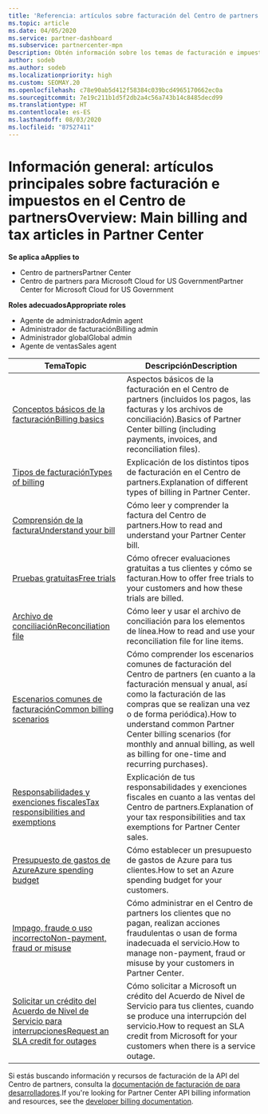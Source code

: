 ```yaml
---
title: 'Referencia: artículos sobre facturación del Centro de partners'
ms.topic: article
ms.date: 04/05/2020
ms.service: partner-dashboard
ms.subservice: partnercenter-mpn
Description: Obtén información sobre los temas de facturación e impuestos en el Centro de partners. La información abarca los recursos de facturación, las facturas, la facturación de CSP y los impuestos.
author: sodeb
ms.author: sodeb
ms.localizationpriority: high
ms.custom: SEOMAY.20
ms.openlocfilehash: c78e90ab5d412f58384c039bcd4965170662ec0a
ms.sourcegitcommit: 7e19c211b1d5f2db2a4c56a743b14c8485decd99
ms.translationtype: HT
ms.contentlocale: es-ES
ms.lasthandoff: 08/03/2020
ms.locfileid: "87527411"
---
```

# <a name="overview-main-billing-and-tax-articles-in-partner-center"></a><span data-ttu-id="ac8fa-104">Información general: artículos principales sobre facturación e impuestos en el Centro de partners</span><span class="sxs-lookup"><span data-stu-id="ac8fa-104">Overview: Main billing and tax articles in Partner Center</span></span>

<span data-ttu-id="ac8fa-105">**Se aplica a**</span><span class="sxs-lookup"><span data-stu-id="ac8fa-105">**Applies to**</span></span>

- <span data-ttu-id="ac8fa-106">Centro de partners</span><span class="sxs-lookup"><span data-stu-id="ac8fa-106">Partner Center</span></span>
- <span data-ttu-id="ac8fa-107">Centro de partners para Microsoft Cloud for US Government</span><span class="sxs-lookup"><span data-stu-id="ac8fa-107">Partner Center for Microsoft Cloud for US Government</span></span>

<span data-ttu-id="ac8fa-108">**Roles adecuados**</span><span class="sxs-lookup"><span data-stu-id="ac8fa-108">**Appropriate roles**</span></span>

- <span data-ttu-id="ac8fa-109">Agente de administrador</span><span class="sxs-lookup"><span data-stu-id="ac8fa-109">Admin agent</span></span>
- <span data-ttu-id="ac8fa-110">Administrador de facturación</span><span class="sxs-lookup"><span data-stu-id="ac8fa-110">Billing admin</span></span>
- <span data-ttu-id="ac8fa-111">Administrador global</span><span class="sxs-lookup"><span data-stu-id="ac8fa-111">Global admin</span></span>
- <span data-ttu-id="ac8fa-112">Agente de ventas</span><span class="sxs-lookup"><span data-stu-id="ac8fa-112">Sales agent</span></span>

| <span data-ttu-id="ac8fa-113">Tema</span><span class="sxs-lookup"><span data-stu-id="ac8fa-113">Topic</span></span> | <span data-ttu-id="ac8fa-114">Descripción</span><span class="sxs-lookup"><span data-stu-id="ac8fa-114">Description</span></span> |
| ----- | ----------- |
| [<span data-ttu-id="ac8fa-115">Conceptos básicos de la facturación</span><span class="sxs-lookup"><span data-stu-id="ac8fa-115">Billing basics</span></span>](billing-basics.md) | <span data-ttu-id="ac8fa-116">Aspectos básicos de la facturación en el Centro de partners (incluidos los pagos, las facturas y los archivos de conciliación).</span><span class="sxs-lookup"><span data-stu-id="ac8fa-116">Basics of Partner Center billing (including payments, invoices, and reconciliation files).</span></span> |
| [<span data-ttu-id="ac8fa-117">Tipos de facturación</span><span class="sxs-lookup"><span data-stu-id="ac8fa-117">Types of billing</span></span>](billing-different-types.md) | <span data-ttu-id="ac8fa-118">Explicación de los distintos tipos de facturación en el Centro de partners.</span><span class="sxs-lookup"><span data-stu-id="ac8fa-118">Explanation of different types of billing in Partner Center.</span></span> |
| [<span data-ttu-id="ac8fa-119">Comprensión de la factura</span><span class="sxs-lookup"><span data-stu-id="ac8fa-119">Understand your bill</span></span>](read-your-bill.md) | <span data-ttu-id="ac8fa-120">Cómo leer y comprender la factura del Centro de partners.</span><span class="sxs-lookup"><span data-stu-id="ac8fa-120">How to read and understand your Partner Center bill.</span></span> |
| [<span data-ttu-id="ac8fa-121">Pruebas gratuitas</span><span class="sxs-lookup"><span data-stu-id="ac8fa-121">Free trials</span></span>](offer-your-customers-trials-of-microsoft-products.md) | <span data-ttu-id="ac8fa-122">Cómo ofrecer evaluaciones gratuitas a tus clientes y cómo se facturan.</span><span class="sxs-lookup"><span data-stu-id="ac8fa-122">How to offer free trials to your customers and how these trials are billed.</span></span> |
| [<span data-ttu-id="ac8fa-123">Archivo de conciliación</span><span class="sxs-lookup"><span data-stu-id="ac8fa-123">Reconciliation file</span></span>](use-the-reconciliation-files.md) | <span data-ttu-id="ac8fa-124">Cómo leer y usar el archivo de conciliación para los elementos de línea.</span><span class="sxs-lookup"><span data-stu-id="ac8fa-124">How to read and use your reconciliation file for line items.</span></span> |
| [<span data-ttu-id="ac8fa-125">Escenarios comunes de facturación</span><span class="sxs-lookup"><span data-stu-id="ac8fa-125">Common billing scenarios</span></span>](common-billing-scenarios.md) | <span data-ttu-id="ac8fa-126">Cómo comprender los escenarios comunes de facturación del Centro de partners (en cuanto a la facturación mensual y anual, así como la facturación de las compras que se realizan una vez o de forma periódica).</span><span class="sxs-lookup"><span data-stu-id="ac8fa-126">How to understand common Partner Center billing scenarios (for monthly and annual billing, as well as billing for one-time and recurring purchases).</span></span> |
| [<span data-ttu-id="ac8fa-127">Responsabilidades y exenciones fiscales</span><span class="sxs-lookup"><span data-stu-id="ac8fa-127">Tax responsibilities and exemptions</span></span>](tax-and-tax-exemptions.md) | <span data-ttu-id="ac8fa-128">Explicación de tus responsabilidades y exenciones fiscales en cuanto a las ventas del Centro de partners.</span><span class="sxs-lookup"><span data-stu-id="ac8fa-128">Explanation of your tax responsibilities and tax exemptions for Partner Center sales.</span></span> |
| [<span data-ttu-id="ac8fa-129">Presupuesto de gastos de Azure</span><span class="sxs-lookup"><span data-stu-id="ac8fa-129">Azure spending budget</span></span>](set-an-azure-spending-budget-for-your-customers.md) | <span data-ttu-id="ac8fa-130">Cómo establecer un presupuesto de gastos de Azure para tus clientes.</span><span class="sxs-lookup"><span data-stu-id="ac8fa-130">How to set an Azure spending budget for your customers.</span></span> |
| [<span data-ttu-id="ac8fa-131">Impago, fraude o uso incorrecto</span><span class="sxs-lookup"><span data-stu-id="ac8fa-131">Non-payment, fraud or misuse</span></span>](non-payment--fraud--or-misuse.md) | <span data-ttu-id="ac8fa-132">Cómo administrar en el Centro de partners los clientes que no pagan, realizan acciones fraudulentas o usan de forma inadecuada el servicio.</span><span class="sxs-lookup"><span data-stu-id="ac8fa-132">How to manage non-payment, fraud or misuse by your customers in Partner Center.</span></span> |
| [<span data-ttu-id="ac8fa-133">Solicitar un crédito del Acuerdo de Nivel de Servicio para interrupciones</span><span class="sxs-lookup"><span data-stu-id="ac8fa-133">Request an SLA credit for outages</span></span>](request-credit.md) | <span data-ttu-id="ac8fa-134">Cómo solicitar a Microsoft un crédito del Acuerdo de Nivel de Servicio para tus clientes, cuando se produce una interrupción del servicio.</span><span class="sxs-lookup"><span data-stu-id="ac8fa-134">How to request an SLA credit from Microsoft for your customers when there is a service outage.</span></span> |

<span data-ttu-id="ac8fa-135">Si estás buscando información y recursos de facturación de la API del Centro de partners, consulta la [documentación de facturación de para desarrolladores](https://docs.microsoft.com/partner-center/develop/manage-billing).</span><span class="sxs-lookup"><span data-stu-id="ac8fa-135">If you're looking for Partner Center API billing information and resources, see the [developer billing documentation](https://docs.microsoft.com/partner-center/develop/manage-billing).</span></span>
